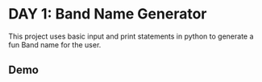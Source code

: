 
# DAY 1: Band Name Generator

This project uses basic input and print statements in python to generate a fun Band name for the user. 




## Demo